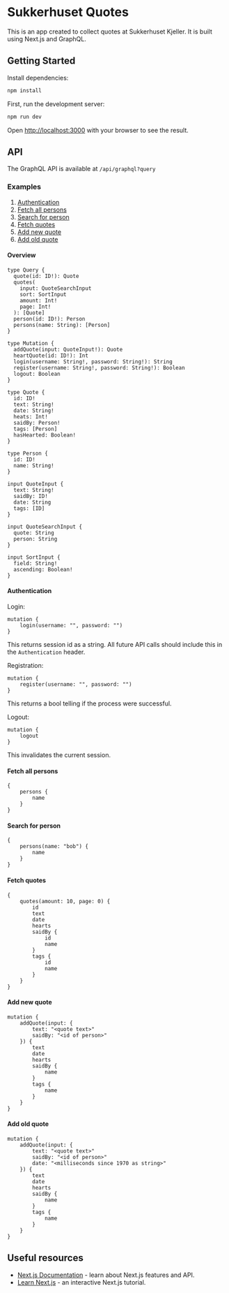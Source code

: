 # Sukkerhuset Quotes

This is an app created to collect quotes at Sukkerhuset Kjeller. It is built using Next.js and GraphQL.

## Getting Started

Install dependencies:

```bash
npm install
```

First, run the development server:

```bash
npm run dev
```

Open [http://localhost:3000](http://localhost:3000) with your browser to see the result.

## API

The GraphQL API is available at `/api/graphql?query`

### Examples

1. [Authentication](#auth)
2. [Fetch all persons](#fetch-all-persons)
3. [Search for person](#search-for-person)
4. [Fetch quotes](#fetch-quotes)
5. [Add new quote](#add-new-quote)
6. [Add old quote](#add-old-quote)

#### Overview

```
type Query {
  quote(id: ID!): Quote
  quotes(
    input: QuoteSearchInput
    sort: SortInput
    amount: Int!
    page: Int!
  ): [Quote]
  person(id: ID!): Person
  persons(name: String): [Person]
}

type Mutation {
  addQuote(input: QuoteInput!): Quote
  heartQuote(id: ID!): Int
  login(username: String!, password: String!): String
  register(username: String!, password: String!): Boolean
  logout: Boolean
}

type Quote {
  id: ID!
  text: String!
  date: String!
  heats: Int!
  saidBy: Person!
  tags: [Person]
  hasHearted: Boolean!
}

type Person {
  id: ID!
  name: String!
}

input QuoteInput {
  text: String!
  saidBy: ID!
  date: String
  tags: [ID]
}

input QuoteSearchInput {
  quote: String
  person: String
}

input SortInput {
  field: String!
  ascending: Boolean!
}

```

<a name="auth"></a>

#### Authentication

Login:

```
mutation {
    login(username: "", password: "")
}
```

This returns session id as a string. All future API calls should include this in the `Authentication` header.

Registration:

```
mutation {
    register(username: "", password: "")
}
```

This returns a bool telling if the process were successful.

Logout:

```
mutation {
    logout
}
```

This invalidates the current session.

<a name="fetch-all-persons"></a>

#### Fetch all persons

```
{
    persons {
        name
    }
}
```

<a name="search-for-person"></a>

#### Search for person

```
{
    persons(name: "bob") {
        name
    }
}
```

<a name="fetch-quotes"></a>

#### Fetch quotes

```
{
    quotes(amount: 10, page: 0) {
        id
        text
        date
        hearts
        saidBy {
            id
            name
        }
        tags {
            id
            name
        }
    }
}
```

<a name="add-new-quote"></a>

#### Add new quote

```
mutation {
    addQuote(input: {
        text: "<quote text>"
        saidBy: "<id of person>"
    }) {
        text
        date
        hearts
        saidBy {
            name
        }
        tags {
            name
        }
    }
}
```

<a name="add-old-quote"></a>

#### Add old quote

```
mutation {
    addQuote(input: {
        text: "<quote text>"
        saidBy: "<id of person>"
        date: "<milliseconds since 1970 as string>"
    }) {
        text
        date
        hearts
        saidBy {
            name
        }
        tags {
            name
        }
    }
}
```

## Useful resources

- [Next.js Documentation](https://nextjs.org/docs) - learn about Next.js features and API.
- [Learn Next.js](https://nextjs.org/learn) - an interactive Next.js tutorial.
